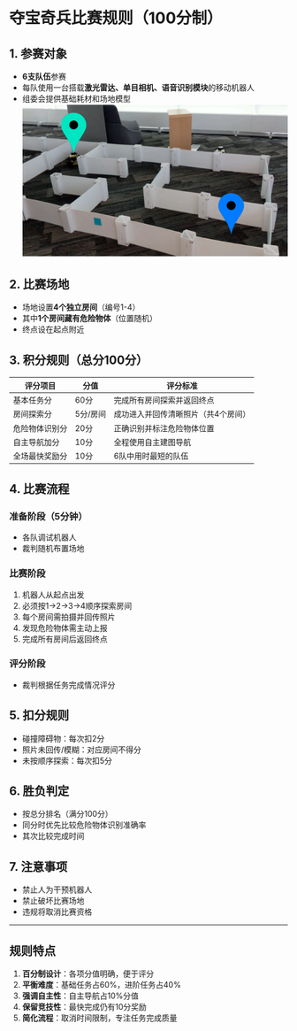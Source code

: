 # 夺宝奇兵比赛规则（100分制）

## 1. 参赛对象
- **6支队伍**参赛  
- 每队使用一台搭载**激光雷达、单目相机、语音识别模块**的移动机器人  
- 组委会提供基础耗材和场地模型  
![alt text](/assets/images/image_1.png)
## 2. 比赛场地
- 场地设置**4个独立房间**（编号1-4）  
- 其中**1个房间藏有危险物体**（位置随机）  
- 终点设在起点附近  

## 3. 积分规则（总分100分）

| 评分项目         | 分值  | 评分标准 |
|------------------|-------|----------|
| 基本任务分       | 60分  | 完成所有房间探索并返回终点 |
| 房间探索分       | 5分/房间 | 成功进入并回传清晰照片（共4个房间） |
| 危险物体识别分   | 20分  | 正确识别并标注危险物体位置 |
| 自主导航加分     | 10分  | 全程使用自主建图导航 |
| 全场最快奖励分   | 10分  | 6队中用时最短的队伍 |

## 4. 比赛流程

### 准备阶段（5分钟）
- 各队调试机器人  
- 裁判随机布置场地  

### 比赛阶段
1. 机器人从起点出发  
2. 必须按1→2→3→4顺序探索房间  
3. 每个房间需拍摄并回传照片  
4. 发现危险物体需主动上报  
5. 完成所有房间后返回终点  

### 评分阶段
- 裁判根据任务完成情况评分  

## 5. 扣分规则
- 碰撞障碍物：每次扣2分  
- 照片未回传/模糊：对应房间不得分  
- 未按顺序探索：每次扣5分  

## 6. 胜负判定
- 按总分排名（满分100分）  
- 同分时优先比较危险物体识别准确率  
- 其次比较完成时间  

## 7. 注意事项
- 禁止人为干预机器人  
- 禁止破坏比赛场地  
- 违规将取消比赛资格  

---

## 规则特点
1. **百分制设计**：各项分值明确，便于评分  
2. **平衡难度**：基础任务占60%，进阶任务占40%  
3. **强调自主性**：自主导航占10%分值  
4. **保留竞技性**：最快完成仍有10分奖励  
5. **简化流程**：取消时间限制，专注任务完成质量  
